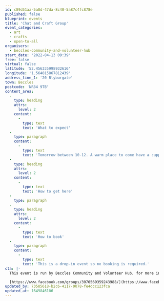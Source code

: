 ```yaml
---
id: c89d51aa-5a8d-47da-8c40-5a87c4fc878e
published: false
blueprint: events
title: 'Chat and Craft Group'
event_categories:
  - art
  - crafts
  - open-to-all
organisers:
  - beccles-community-and-volunteer-hub
start_date: '2022-04-13 09:39'
free: false
virtual: false
latitude: '52.456335998932616'
longitude: '1.564815867812439'
address_line_1: '20 Blyburgate'
town: Beccles
postcode: 'NR34 9TB'
content_area:
  -
    type: heading
    attrs:
      level: 2
    content:
      -
        type: text
        text: 'What to expect'
  -
    type: paragraph
    content:
      -
        type: text
        text: 'Tomorrow between 10-12. A warm place to come have a cuppa, chat and do some craft if you want to, or bring your own'
  -
    type: heading
    attrs:
      level: 2
    content:
      -
        type: text
        text: 'How to get here'
  -
    type: paragraph
  -
    type: heading
    attrs:
      level: 2
    content:
      -
        type: text
        text: 'How to book'
  -
    type: paragraph
    content:
      -
        type: text
        text: 'This is a drop-in event so no booking is required.'
cta: |-
  This event is run by Beccles Community and Volunteer Hub, for more information please get in touch via:

  [https://www.facebook.com/groups/3076569359243988/](https://www.facebook.com/groups/3076569359243988/)
updated_by: 73585618-b2c6-4117-9078-fe4dcc123fca
updated_at: 1649846106
---
```

